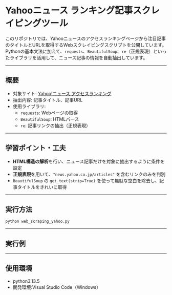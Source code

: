 # Yahooニュース ランキング記事スクレイピングツール

このリポジトリでは、Yahooニュースのアクセスランキングページから注目記事のタイトルとURLを取得するWebスクレイピングスクリプトを公開しています。  
Pythonの基本文法に加えて、`requests`、`BeautifulSoup`、`re`（正規表現）といったライブラリを活用して、ニュース記事の情報を自動抽出しています。

---

## 概要

- 対象サイト: [Yahoo!ニュース アクセスランキング](https://news.yahoo.co.jp/ranking/access/news)
- 抽出内容: 記事タイトル、記事URL
- 使用ライブラリ:
  - `requests`: Webページの取得
  - `BeautifulSoup`: HTMLパース
  - `re`: 記事リンクの抽出（正規表現）

---

## 学習ポイント・工夫

- **HTML構造の解析**を行い、ニュース記事だけを対象に抽出するように条件を設定
- **正規表現**を用いて、`"news.yahoo.co.jp/articles"` を含むリンクのみを判別
- `BeautifulSoup` の `get_text(strip=True)` を使って無駄な空白を除去し、記事タイトルをきれいに取得

---

## 実行方法

```bash
python web_scraping_yahoo.py
```

---

## 実行例



---

## 使用環境

- python3.13.5
- 開発環境:Visual Studio Code（Windows）

